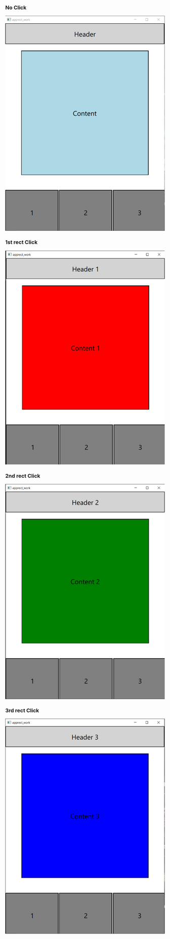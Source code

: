 
### No Click
![No_click](src/1_click_qml.png)

### 1st rect Click
![No_click](src/2_click_qml.png)

### 2nd rect Click
![No_click](src/3_click_qml.png)

### 3rd rect Click
![No_click](src/4_click_qml.png)
